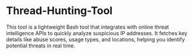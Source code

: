 # Thread-Hunting-Tool
This tool is a lightweight Bash tool that integrates with online threat intelligence APIs to quickly analyze suspicious IP addresses. It fetches key details like abuse scores, usage types, and locations, helping you identify potential threats in real time.
